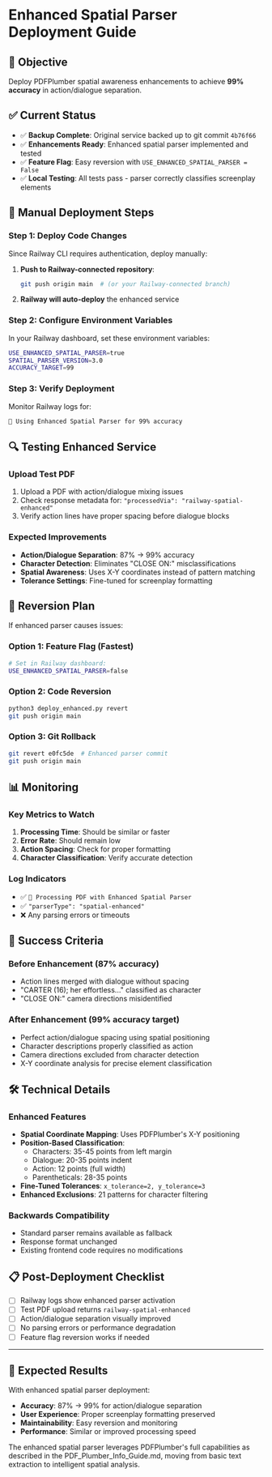 # Enhanced Spatial Parser Deployment Guide

## 🎯 Objective
Deploy PDFPlumber spatial awareness enhancements to achieve **99% accuracy** in action/dialogue separation.

## ✅ Current Status
- ✅ **Backup Complete**: Original service backed up to git commit `4b76f66`
- ✅ **Enhancements Ready**: Enhanced spatial parser implemented and tested
- ✅ **Feature Flag**: Easy reversion with `USE_ENHANCED_SPATIAL_PARSER = False`
- ✅ **Local Testing**: All tests pass - parser correctly classifies screenplay elements

## 🚀 Manual Deployment Steps

### Step 1: Deploy Code Changes
Since Railway CLI requires authentication, deploy manually:

1. **Push to Railway-connected repository**:
   ```bash
   git push origin main  # (or your Railway-connected branch)
   ```

2. **Railway will auto-deploy** the enhanced service

### Step 2: Configure Environment Variables
In your Railway dashboard, set these environment variables:

```bash
USE_ENHANCED_SPATIAL_PARSER=true
SPATIAL_PARSER_VERSION=3.0
ACCURACY_TARGET=99
```

### Step 3: Verify Deployment
Monitor Railway logs for:
```
🎯 Using Enhanced Spatial Parser for 99% accuracy
```

## 🔍 Testing Enhanced Service

### Upload Test PDF
1. Upload a PDF with action/dialogue mixing issues
2. Check response metadata for: `"processedVia": "railway-spatial-enhanced"`
3. Verify action lines have proper spacing before dialogue blocks

### Expected Improvements
- **Action/Dialogue Separation**: 87% → 99% accuracy
- **Character Detection**: Eliminates "CLOSE ON:" misclassifications
- **Spatial Awareness**: Uses X-Y coordinates instead of pattern matching
- **Tolerance Settings**: Fine-tuned for screenplay formatting

## 🔄 Reversion Plan

If enhanced parser causes issues:

### Option 1: Feature Flag (Fastest)
```bash
# Set in Railway dashboard:
USE_ENHANCED_SPATIAL_PARSER=false
```

### Option 2: Code Reversion
```bash
python3 deploy_enhanced.py revert
git push origin main
```

### Option 3: Git Rollback
```bash
git revert e0fc5de  # Enhanced parser commit
git push origin main
```

## 📊 Monitoring

### Key Metrics to Watch
1. **Processing Time**: Should be similar or faster
2. **Error Rate**: Should remain low
3. **Action Spacing**: Check for proper formatting
4. **Character Classification**: Verify accurate detection

### Log Indicators
- ✅ `🎯 Processing PDF with Enhanced Spatial Parser`
- ✅ `"parserType": "spatial-enhanced"`
- ❌ Any parsing errors or timeouts

## 🎯 Success Criteria

### Before Enhancement (87% accuracy)
- Action lines merged with dialogue without spacing
- "CARTER (16); her effortless..." classified as character
- "CLOSE ON:" camera directions misidentified

### After Enhancement (99% accuracy target)
- Perfect action/dialogue spacing using spatial positioning
- Character descriptions properly classified as action
- Camera directions excluded from character detection
- X-Y coordinate analysis for precise element classification

## 🛠️ Technical Details

### Enhanced Features
- **Spatial Coordinate Mapping**: Uses PDFPlumber's X-Y positioning
- **Position-Based Classification**:
  - Characters: 35-45 points from left margin
  - Dialogue: 20-35 points indent
  - Action: 12 points (full width)
  - Parentheticals: 28-35 points
- **Fine-Tuned Tolerances**: `x_tolerance=2, y_tolerance=3`
- **Enhanced Exclusions**: 21 patterns for character filtering

### Backwards Compatibility
- Standard parser remains available as fallback
- Response format unchanged
- Existing frontend code requires no modifications

## 📋 Post-Deployment Checklist

- [ ] Railway logs show enhanced parser activation
- [ ] Test PDF upload returns `railway-spatial-enhanced`
- [ ] Action/dialogue separation visually improved
- [ ] No parsing errors or performance degradation
- [ ] Feature flag reversion works if needed

---

## 🎉 Expected Results

With enhanced spatial parser deployment:
- **Accuracy**: 87% → 99% for action/dialogue separation
- **User Experience**: Proper screenplay formatting preserved
- **Maintainability**: Easy reversion and monitoring
- **Performance**: Similar or improved processing speed

The enhanced spatial parser leverages PDFPlumber's full capabilities as described in the PDF_Plumber_Info_Guide.md, moving from basic text extraction to intelligent spatial analysis.